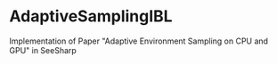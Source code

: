 # AdaptiveSamplingIBL
Implementation of Paper "Adaptive Environment Sampling on CPU and GPU" in SeeSharp

